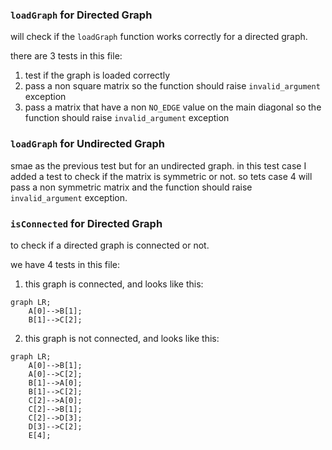 
### `loadGraph` for Directed Graph

will check if the `loadGraph` function works correctly for a directed graph.

there are 3 tests in this file:
1. test if the graph is loaded correctly
2. pass a non square matrix so the function should raise `invalid_argument` exception
3. pass a matrix that have a non `NO_EDGE` value on the main diagonal so the function should raise `invalid_argument` exception


### `loadGraph` for Undirected Graph
smae as the previous test but for an undirected graph.
in this test case I added a test to check if the matrix is symmetric or not.
so tets case 4 will pass a non symmetric matrix and the function should raise `invalid_argument` exception.

### `isConnected` for Directed Graph
to check if a directed graph is connected or not.

we have 4 tests in this file:
1. this graph is connected, and looks like this:
```mermaid
graph LR;
    A[0]-->B[1];
    B[1]-->C[2];
```

2. this graph is not connected, and looks like this:
```mermaid
graph LR;
    A[0]-->B[1];
    A[0]-->C[2];
    B[1]-->A[0];
    B[1]-->C[2];
    C[2]-->A[0];
    C[2]-->B[1];
    C[2]-->D[3];
    D[3]-->C[2];
    E[4];
```